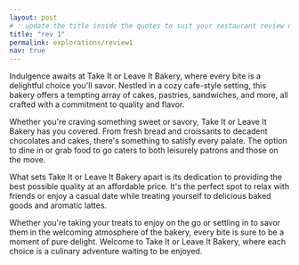 ```yaml
---
layout: post
# : update the title inside the quotes to suit your restaurant review needs
title: "rev 1"
permalink: explorations/review1
nav: true
---
```

Indulgence awaits at Take It or Leave It Bakery, where every bite is a delightful choice you'll savor. Nestled in a cozy cafe-style setting, this bakery offers a tempting array of cakes, pastries, sandwiches, and more, all crafted with a commitment to quality and flavor.

Whether you're craving something sweet or savory, Take It or Leave It Bakery has you covered. From fresh bread and croissants to decadent chocolates and cakes, there's something to satisfy every palate. The option to dine in or grab food to go caters to both leisurely patrons and those on the move.

What sets Take It or Leave It Bakery apart is its dedication to providing the best possible quality at an affordable price. It's the perfect spot to relax with friends or enjoy a casual date while treating yourself to delicious baked goods and aromatic lattes.

Whether you're taking your treats to enjoy on the go or settling in to savor them in the welcoming atmosphere of the bakery, every bite is sure to be a moment of pure delight. Welcome to Take It or Leave It Bakery, where each choice is a culinary adventure waiting to be enjoyed.

